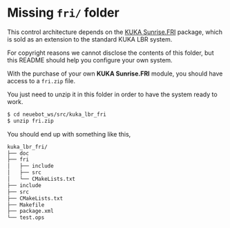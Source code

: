 # Missing `fri/` folder

This control architecture depends on the [KUKA Sunrise.FRI](https://www.kuka.com/en-de/products/robot-systems/software/system-software/sunriseos) package, which is sold as an extension to the standard KUKA LBR system.

For copyright reasons we cannot disclose the contents of this folder, but this README should help you configure your own system.

With the purchase of your own **KUKA Sunrise.FRI** module, you should have access to a `fri.zip` file.

You just need to unzip it in this folder in order to have the system ready to work.

```bash
$ cd neuebot_ws/src/kuka_lbr_fri
$ unzip fri.zip
```

You should end up with something like this,

```bash
kuka_lbr_fri/
├── doc
├── fri
│   ├── include
│   ├── src
│   └── CMakeLists.txt
├── include
├── src
├── CMakeLists.txt
├── Makefile
├── package.xml
└── test.ops
```